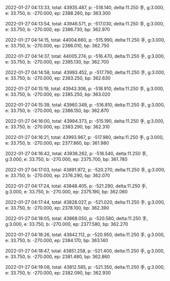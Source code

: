 2022-01-27 04:13:33, total: 43935.487, p: -518.140, delta:11.250 手, g:3.000, e: 33.750, b: -270.000, ep: 2388.260, bp: 363.300

2022-01-27 04:13:54, total: 43946.571, p: -517.030, delta:11.250 手, g:3.000, e: 33.750, b: -270.000, ep: 2386.730, bp: 362.970

2022-01-27 04:14:15, total: 44004.660, p: -515.990, delta:11.250 手, g:3.000, e: 33.750, b: -270.000, ep: 2386.010, bp: 362.750

2022-01-27 04:14:37, total: 44005.274, p: -516.470, delta:11.250 手, g:3.000, e: 33.750, b: -270.000, ep: 2385.130, bp: 362.700

2022-01-27 04:14:58, total: 43993.452, p: -517.790, delta:11.250 手, g:3.000, e: 33.750, b: -270.000, ep: 2383.250, bp: 362.630

2022-01-27 04:15:19, total: 43943.306, p: -518.910, delta:11.250 手, g:3.000, e: 33.750, b: -270.000, ep: 2385.250, bp: 363.020

2022-01-27 04:15:39, total: 43960.349, p: -516.810, delta:11.250 手, g:3.000, e: 33.750, b: -270.000, ep: 2386.150, bp: 362.870

2022-01-27 04:16:00, total: 43994.373, p: -515.190, delta:11.250 手, g:3.000, e: 33.750, b: -270.000, ep: 2383.290, bp: 362.310

2022-01-27 04:16:21, total: 43993.967, p: -517.980, delta:11.250 手, g:3.000, e: 33.750, b: -270.000, ep: 2377.860, bp: 361.980

2022-01-27 04:16:42, total: 43936.262, p: -518.540, delta:11.250 手, g:3.000, e: 33.750, b: -270.000, ep: 2375.700, bp: 361.780

2022-01-27 04:17:03, total: 43891.972, p: -520.270, delta:11.250 手, g:3.000, e: 33.750, b: -270.000, ep: 2376.290, bp: 362.070

2022-01-27 04:17:24, total: 43848.405, p: -521.290, delta:11.250 手, g:3.000, e: 33.750, b: -270.000, ep: 2375.190, bp: 362.060

2022-01-27 04:17:44, total: 43828.027, p: -521.020, delta:11.250 手, g:3.000, e: 33.750, b: -270.000, ep: 2378.100, bp: 362.390

2022-01-27 04:18:05, total: 43868.050, p: -520.580, delta:11.250 手, g:3.000, e: 33.750, b: -270.000, ep: 2377.580, bp: 362.270

2022-01-27 04:18:26, total: 43842.112, p: -520.950, delta:11.250 手, g:3.000, e: 33.750, b: -270.000, ep: 2384.170, bp: 363.140

2022-01-27 04:18:47, total: 43851.258, p: -521.400, delta:11.250 手, g:3.000, e: 33.750, b: -270.000, ep: 2381.480, bp: 362.860

2022-01-27 04:19:08, total: 43812.585, p: -521.350, delta:11.250 手, g:3.000, e: 33.750, b: -270.000, ep: 2382.090, bp: 362.930